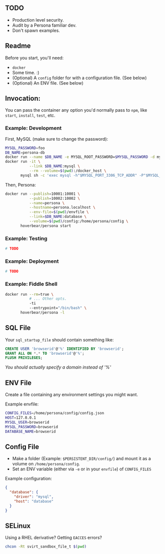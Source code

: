 ## TODO

* Production level security.
* Audit by a Persona familiar dev.
* Don't spawn examples.

## Readme

Before you start, you'll need:

* `docker`
* Some time. :)
* (Optional) A `config` folder for with a configuration file. (See below)
* (Optional) An ENV file. (See below)

## Invocation:

You can pass the container any option you'd normally pass to `npm`, like `start`, `install`, `test`, etc.

### Example: Development

First, MySQL (make sure to change the password):

```bash
MYSQL_PASSWORD=foo
DB_NAME=persona-db
docker run --name $DB_NAME -e MYSQL_ROOT_PASSWORD=$MYSQL_PASSWORD -d mysql
docker run -it \
           --link $DB_NAME:mysql \
           --rm --volume=$(pwd):/docker_host \
       mysql sh -c 'exec mysql -h"$MYSQL_PORT_3306_TCP_ADDR" -P"$MYSQL_PORT_3306_TCP_PORT" -uroot -p"$MYSQL_ENV_MYSQL_ROOT_PASSWORD" < /docker_host/sql_startup_file'
```


Then, Persona:

```bash
docker run --publish=10001:10001 \
           --publish=10002:10002 \
           --name=persona \
           --hostname=persona.localhost \
           --env-file=$(pwd)/envfile \
           --link=$DB_NAME:database \
           --volume=$(pwd)/config:/home/persona/config \
       hoverbear/persona start
```

### Example: Testing

```bash
# TODO
```

### Example: Deployment

```bash
# TODO
```

### Example: Fiddle Shell

```bash
docker run --rm=true \
           # ... Other opts.
           -ti
           --entrypoint="/bin/bash" \
       hoverbear/persona -l
```

## SQL File

Your `sql_startup_file` should contain something like:

```sql
CREATE USER 'browserid'@'%' IDENTIFIED BY 'browserid';
GRANT ALL ON *.* TO 'browserid'@'%';
FLUSH PRIVILEGES;
```
*You should actually specify a domain instead of '%'*

## ENV File

Create a file containing any environment settings you might want.

Example envfile:

```bash
CONFIG_FILES=/home/persona/config/config.json
HOST=127.0.0.1
MYSQL_USER=browserid
MYSQL_PASSWORD=browserid
DATABASE_NAME=browserid
```

## Config File

* Make a folder (Example: `$PERSISTENT_DIR/config/`) and mount it as a volume on `/home/persona/config`.
* Set an ENV variable (either via `-e` or in your `envfile`) of `CONFIG_FILES`

Example configuration:

```json
{
  "database": {
    "driver": "mysql",
    "host": "database"
  }
}
```

## SELinux
Using a RHEL derivative? Getting `EACCES` errors?

```bash
chcon -Rt svirt_sandbox_file_t $(pwd)
```
